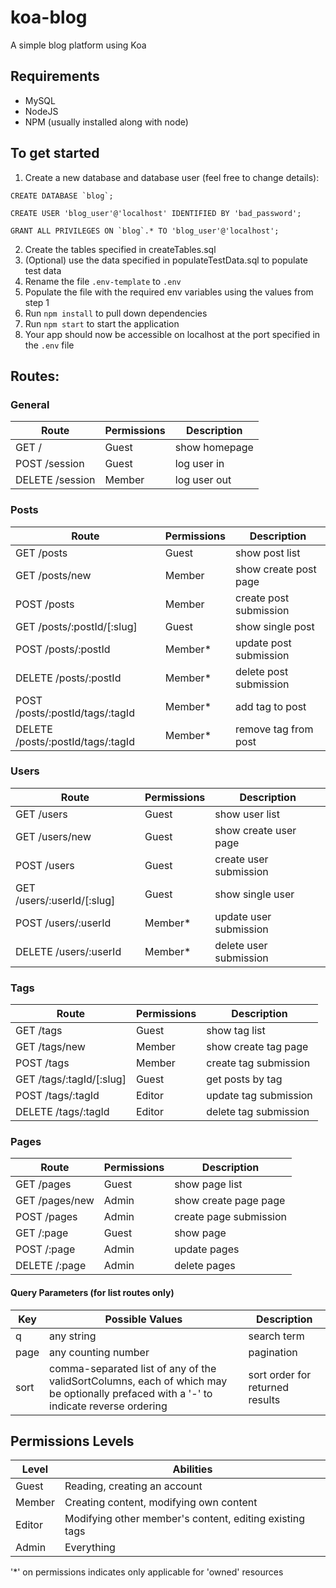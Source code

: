 # koa-blog
A simple blog platform using Koa

## Requirements
- MySQL
- NodeJS
- NPM (usually installed along with node)

## To get started
1. Create a new database and database user (feel free to change details):
```
CREATE DATABASE `blog`;

CREATE USER 'blog_user'@'localhost' IDENTIFIED BY 'bad_password';

GRANT ALL PRIVILEGES ON `blog`.* TO 'blog_user'@'localhost';
```
2. Create the tables specified in createTables.sql
3. (Optional) use the data specified in populateTestData.sql to populate test data
4. Rename the file `.env-template` to `.env`
5. Populate the file with the required env variables using the values from step 1
6. Run `npm install` to pull down dependencies
7. Run `npm start` to start the application
8. Your app should now be accessible on localhost at the port specified in the `.env` file


## Routes:

### General

| Route                  | Permissions | Description            |
| ---------------------- | ----------- | ---------------------- |
| GET /                  | Guest       | show homepage          |
| POST /session          | Guest       | log user in            |
| DELETE /session        | Member      | log user out           |

### Posts

| Route                             | Permissions | Description            |
| --------------------------------- | ----------- | ---------------------- |
| GET /posts                        | Guest       | show post list         |
| GET /posts/new                    | Member      | show create post page  |
| POST /posts                       | Member      | create post submission |
| GET /posts/:postId/[:slug]        | Guest       | show single post       |
| POST /posts/:postId               | Member*     | update post submission |
| DELETE /posts/:postId             | Member*     | delete post submission |
| POST /posts/:postId/tags/:tagId   | Member*     | add tag to post        |
| DELETE /posts/:postId/tags/:tagId | Member*     | remove tag from post   |

### Users

| Route                      | Permissions | Description            |
| -------------------------- | ----------- | ---------------------- |
| GET /users                 | Guest       | show user list         |
| GET /users/new             | Guest       | show create user page  |
| POST /users                | Guest       | create user submission |
| GET /users/:userId/[:slug] | Guest       | show single user       |
| POST /users/:userId        | Member*     | update user submission |
| DELETE /users/:userId      | Member*     | delete user submission |

### Tags

| Route                             | Permissions | Description            |
| --------------------------------- | ----------- | ---------------------- |
| GET /tags                         | Guest       | show tag list          |
| GET /tags/new                     | Member      | show create tag page   |
| POST /tags                        | Member      | create tag submission  |
| GET /tags/:tagId/[:slug]          | Guest       | get posts by tag       |
| POST /tags/:tagId                 | Editor      | update tag submission  |
| DELETE /tags/:tagId               | Editor      | delete tag submission  |

### Pages

| Route                  | Permissions | Description            |
| ---------------------- | ----------- | ---------------------- |
| GET /pages             | Guest       | show page list         |
| GET /pages/new         | Admin       | show create page page  |
| POST /pages            | Admin       | create page submission |
| GET /:page             | Guest       | show page              |
| POST /:page            | Admin       | update pages           |
| DELETE /:page          | Admin       | delete pages           |

#### Query Parameters (for list routes only)

| Key  | Possible Values     | Description |
| ---- | ------------------- | ----------- |
| q    | any string          | search term |
| page | any counting number | pagination  |
| sort | comma-separated list of any of the validSortColumns, each of which may be optionally prefaced with a '-' to indicate reverse ordering | sort order for returned results |

## Permissions Levels

| Level  | Abilities                                               |
| ------ | ------------------------------------------------------- |
| Guest  | Reading, creating an account                            |
| Member | Creating content, modifying own content                 |
| Editor | Modifying other member's content, editing existing tags |
| Admin  | Everything                                              |

'*' on permissions indicates only applicable for 'owned' resources